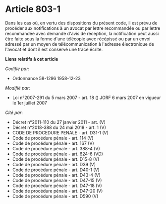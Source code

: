 # Article 803-1

Dans les cas où, en vertu des dispositions du présent code, il est prévu de procéder aux notifications à un avocat par lettre
recommandée ou par lettre recommandée avec demande d'avis de réception, la notification peut aussi être faite sous la forme
d'une télécopie avec récépissé ou par un envoi adressé par un moyen de télécommunication à l'adresse électronique de l'avocat
et dont il est conservé une trace écrite.

**Liens relatifs à cet article**

_Codifié par_:

  - Ordonnance 58-1296 1958-12-23

_Modifié par_:

  - Loi n°2007-291 du 5 mars 2007 - art. 18 () JORF 6 mars 2007 en vigueur le 1er juillet 2007

_Cité par_:

  - Décret n°2011-110 du 27 janvier 2011 - art. (V)
  - Décret n°2018-388 du 24 mai 2018 - art. 1 (V)
  - CODE DE PROCEDURE PENALE - art. D31-1 (V)
  - Code de procédure pénale - art. 114 (V)
  - Code de procédure pénale - art. 167 (V)
  - Code de procédure pénale - art. 388-4 (V)
  - Code de procédure pénale - art. 624-6 (VD)
  - Code de procédure pénale - art. D15-8 (V)
  - Code de procédure pénale - art. D39 (V)
  - Code de procédure pénale - art. D40-1 (V)
  - Code de procédure pénale - art. D43-4 (V)
  - Code de procédure pénale - art. D47-15 (V)
  - Code de procédure pénale - art. D47-18 (V)
  - Code de procédure pénale - art. D47-20 (V)
  - Code de procédure pénale - art. D590 (V)
